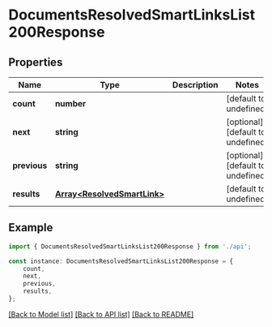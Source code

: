 # DocumentsResolvedSmartLinksList200Response


## Properties

Name | Type | Description | Notes
------------ | ------------- | ------------- | -------------
**count** | **number** |  | [default to undefined]
**next** | **string** |  | [optional] [default to undefined]
**previous** | **string** |  | [optional] [default to undefined]
**results** | [**Array&lt;ResolvedSmartLink&gt;**](ResolvedSmartLink.md) |  | [default to undefined]

## Example

```typescript
import { DocumentsResolvedSmartLinksList200Response } from './api';

const instance: DocumentsResolvedSmartLinksList200Response = {
    count,
    next,
    previous,
    results,
};
```

[[Back to Model list]](../README.md#documentation-for-models) [[Back to API list]](../README.md#documentation-for-api-endpoints) [[Back to README]](../README.md)
